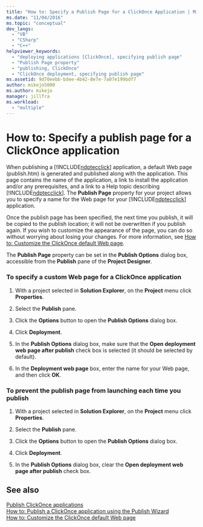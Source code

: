 ```yaml
---
title: "How to: Specify a Publish Page for a ClickOnce Application | Microsoft Docs"
ms.date: "11/04/2016"
ms.topic: "conceptual"
dev_langs: 
  - "VB"
  - "CSharp"
  - "C++"
helpviewer_keywords: 
  - "deploying applications [ClickOnce], specifying publish page"
  - "Publish Page property"
  - "publishing, ClickOnce"
  - "ClickOnce deployment, specifying publish page"
ms.assetid: 9d70eebb-bdee-4b42-8e7e-7a07e199bdf7
author: mikejo5000
ms.author: mikejo
manager: jillfra
ms.workload: 
  - "multiple"
---
```

# How to: Specify a publish page for a ClickOnce application
When publishing a [!INCLUDE[ndptecclick](../deployment/includes/ndptecclick_md.md)] application, a default Web page (publish.htm) is generated and published along with the application. This page contains the name of the application, a link to install the application and/or any prerequisites, and a link to a Help topic describing [!INCLUDE[ndptecclick](../deployment/includes/ndptecclick_md.md)]. The **Publish Page** property for your project allows you to specify a name for the Web page for your [!INCLUDE[ndptecclick](../deployment/includes/ndptecclick_md.md)] application.  
  
 Once the publish page has been specified, the next time you publish, it will be copied to the publish location; it will not be overwritten if you publish again. If you wish to customize the appearance of the page, you can do so without worrying about losing your changes. For more information, see [How to: Customize the ClickOnce default Web page](../deployment/how-to-customize-the-default-web-page-for-a-clickonce-application.md).  
  
 The **Publish Page** property can be set in the **Publish Options** dialog box, accessible from the **Publish** pane of the **Project Designer**.  
  
### To specify a custom Web page for a ClickOnce application  
  
1.  With a project selected in **Solution Explorer**, on the **Project** menu click **Properties**.  
  
2.  Select the **Publish** pane.  
  
3.  Click the **Options** button to open the **Publish Options** dialog box.  
  
4.  Click **Deployment**.  
  
5.  In the **Publish Options** dialog box, make sure that the **Open deployment web page after publish** check box is selected (it should be selected by default).  
  
6.  In the **Deployment web page** box, enter the name for your Web page, and then click **OK**.  
  
### To prevent the publish page from launching each time you publish  
  
1.  With a project selected in **Solution Explorer**, on the **Project** menu click **Properties**.  
  
2.  Select the **Publish** pane.  
  
3.  Click the **Options** button to open the **Publish Options** dialog box.  
  
4.  Click **Deployment**.  
  
5.  In the **Publish Options** dialog box, clear the **Open deployment web page after publish** check box.  
  
## See also  
 [Publish ClickOnce applications](../deployment/publishing-clickonce-applications.md)   
 [How to: Publish a ClickOnce application using the Publish Wizard](../deployment/how-to-publish-a-clickonce-application-using-the-publish-wizard.md)   
 [How to: Customize the ClickOnce default Web page](../deployment/how-to-customize-the-default-web-page-for-a-clickonce-application.md)